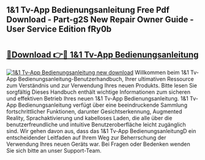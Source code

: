 ## 1&1 Tv-App Bedienungsanleitung Free Pdf Download - Part-g2S New Repair Owner Guide - User Service Edition fRy0b

# <h2><a href="http://df2h01.blite.top/?on=1%261+Tv-App+Bedienungsanleitung">🔗Download 👉🔴 1&1 Tv-App Bedienungsanleitung</a></h2>

[![1&1 Tv-App Bedienungsanleitung new download](https://i.imgur.com/lujVjoI.png)](http://df2h01.blite.top/?on=1%261+Tv-App+Bedienungsanleitung)
Willkommen beim 1&1 Tv-App Bedienungsanleitung-Benutzerhandbuch, Ihrer ultimativen Ressource zum Verständnis und zur Verwendung Ihres neuen Produkts. Bitte lesen Sie sorgfältig Dieses Handbuch enthält wichtige Informationen zum sicheren und effektiven Betrieb Ihres neuen 1&1 Tv-App Bedienungsanleitung. 1&1 Tv-App Bedienungsanleitung verfügt über eine beeindruckende Sammlung fortschrittlicher Funktionen, darunter Gesichtserkennung, Augmented Reality, Sprachaktivierung und kabelloses Laden, die alle über die benutzerfreundliche und intuitive Benutzeroberfläche leicht zugänglich sind. Wir gehen davon aus, dass das 1&1 Tv-App BedienungsanleitungD ein entscheidender Leitfaden auf Ihrem Weg zur Beherrschung der Verwendung Ihres neuen Geräts war. Bei Fragen oder Bedenken wenden Sie sich bitte an unser Support-Team.

